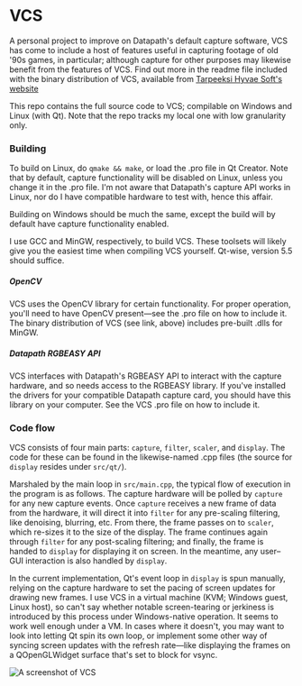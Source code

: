 # VCS
A personal project to improve on Datapath's default capture software, VCS has come to include a host of features useful in capturing footage of old '90s games, in particular; although capture for other purposes may likewise benefit from the features of VCS. Find out more in the readme file included with the binary distribution of VCS, available from [Tarpeeksi Hyvae Soft's website](http://tarpeeksihyvaesoft.com/soft)

This repo contains the full source code to VCS; compilable on Windows and Linux (with Qt). Note that the repo tracks my local one with low granularity only.

### Building
To build on Linux, do ```qmake && make```, or load the .pro file in Qt Creator. Note that by default, capture functionality will be disabled on Linux, unless you change it in the .pro file. I'm not aware that Datapath's capture API works in Linux, nor do I have compatible hardware to test with, hence this affair.

Building on Windows should be much the same, except the build will by default have capture functionality enabled.

I use GCC and MinGW, respectively, to build VCS. These toolsets will likely give you the easiest time when compiling VCS yourself. Qt-wise, version 5.5 should suffice.

##### OpenCV
VCS uses the OpenCV library for certain functionality. For proper operation, you'll need to have OpenCV present&mdash;see the .pro file on how to include it. The binary distribution of VCS (see link, above) includes pre-built .dlls for MinGW.

##### Datapath RGBEASY API
VCS interfaces with Datapath's RGBEASY API to interact with the capture hardware, and so needs access to the RGBEASY library. If you've installed the drivers for your compatible Datapath capture card, you should have this library on your computer. See the VCS .pro file on how to include it.

### Code flow
VCS consists of four main parts: ```capture```, ```filter```, ```scaler```, and ```display```. The code for these can be found in the likewise-named .cpp files (the source for ```display``` resides under ```src/qt/```).

Marshaled by the main loop in ```src/main.cpp```, the typical flow of execution in the program is as follows. The capture hardware will be polled by ```capture``` for any new capture events. Once ```capture``` receives a new frame of data from the hardware, it will direct it into ```filter``` for any pre-scaling filtering, like denoising, blurring, etc. From there, the frame passes on to ```scaler```, which re-sizes it to the size of the display. The frame continues again through ```filter``` for any post-scaling filtering; and finally, the frame is handed to ```display``` for displaying it on screen. In the meantime, any user&ndash;GUI interaction is also handled by ```display```.

In the current implementation, Qt's event loop in ```display``` is spun manually, relying on the capture hardware to set the pacing of screen updates for drawing new frames. I use VCS in a virtual machine (KVM; Windows guest, Linux host), so can't say whether notable screen-tearing or jerkiness is introduced by this process under Windows-native operation. It seems to work well enough under a VM. In cases where it doesn't, you may want to look into letting Qt spin its own loop, or implement some other way of syncing screen updates with the refresh rate&mdash;like displaying the frames on a QOpenGLWidget surface that's set to block for vsync.

![A screenshot of VCS](http://tarpeeksihyvaesoft.com/soft/img/vcs_a.png)
